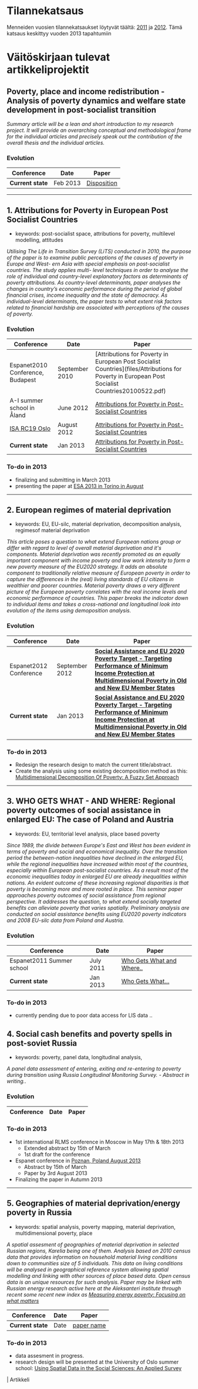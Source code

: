 # Tilannekatsaus

Menneiden vuosien tilannekatsaukset löytyvät täältä: [2011]() ja [2012](). Tämä katsaus keskittyy vuoden 2013 tapahtumiin 


# Väitöskirjaan tulevat artikkeliprojektit


## Poverty, place and income redistribution - Analysis of poverty dynamics and welfare state development in post-socialist transition

*Summary article will be a lean and short introduction to my research project. It will provide an overarching conceptual and methodological frame for the individual articles and precisely speak out the contribution of the overall thesis and the individual articles.*

### Evolution

| Conference | Date | Paper |
| ---------- | ---- | ----- |
| **Current state** | Feb 2013 | [Disposition](summary/summary.html)


*****

## 1. Attributions for Poverty in European Post Socialist Countries

- keywords: post-socialist space, attributions for poverty, multilevel modelling, attitudes

*Utilising The Life in Transition Survey (LiTS) conducted in 2010, the purpose of the paper is to examine public perceptions of the causes of poverty in Europe and West- ern Asia with special emphasis on post-socialist countries. The study applies multi- level techniques in order to analyse the role of individual and country-level explanatory factors as determinants of poverty attributions. As country-level determinants, paper analyses the changes in country’s economic performance during the period of global financial crises, income inequality and the state of democracy. As individual-level determinants, the paper tests to what extent risk factors related to financial hardship are associated with perceptions of the causes of poverty.*

### Evolution

| Conference | Date | Paper |
| ---------- | ---- | ----- |
| Espanet2010 Conference, Budapest | September 2010 | [Attributions for Poverty in European Post Socialist Countries](files/Attributions for Poverty in European Post Socialist Countries20100522.pdf)
|A-I summer school in Åland | June 2012 | [Attributions for Poverty in Post-Socialist Countries](files/analysis_oolanti_FINAL.pdf.pdf) |
| [ISA RC19 Oslo](http://www.nova.no/id/24834) | August 2012 | [Attributions for Poverty in Post-Socialist Countries](files/kainu_niemela_attributionsforpoverty_oslo2012.pdf) |
| **Current state** | Jan 2013 | [Attributions for Poverty in Post-Socialist Countries](http://research.muuankarski.org/attributions/article2013.html) |



### To-do in 2013

- finalizing and submitting in March 2013
- presenting the paper at [ESA 2013 in Torino in August](http://www.esa11thconference.eu/home)


*****


## 2. European regimes of material deprivation

- keywords: EU, EU-silc, material deprivation, decomposition analysis, regimesof material deprivation

*This article poses a question to what extend European nations group or differ with regard to level of overall  material deprivation and it's components. Material deprivation was recently promoted as an equally important component with income poverty and low work intensity to form a new poverty measure of the EU2020 strategy. It adds an absolute component to traditionally relative measure of European poverty in order to capture the differences in the (real) living standards of EU citizens in wealthier and poorer countries. Material poverty draws a very different picture of the European poverty correlates with the real income levels and economic performance of countries. This paper breaks the indicator down to individual items and takes a cross-national and longitudinal look into evolution of the items using demoposition analysis.*

### Evolution




| Conference | Date | Paper |
| ---------- | ---- | ----- |
| Espanet2012 Conference | September 2012 | [**Social Assistance and EU 2020 Poverty Target - Targeting Performance of Minimum Income Protection at Multidimensional Poverty in Old and New EU Member States**](article/espanet2012/year2013/espanet2012.html) |
| **Current state** | Jan 2013 | [**Social Assistance and EU 2020 Poverty Target - Targeting Performance of Minimum Income Protection at Multidimensional Poverty in Old and New EU Member States**](article/espanet2012/year2013/espanet2012.html) |


### To-do in 2013

* Redesign the research design to match the current title/abstract.
* Create the analysis using some existing decomposition method as this: [Multidimensional Decomposition Of Poverty: A Fuzzy Set Approach](http://ideas.repec.org/p/shr/wpaper/05-08.html)

******

## 3. WHO GETS WHAT - AND WHERE: Regional poverty outcomes of social assistance in enlarged EU: The case of Poland and Austria 

- keywords: EU, territorial level analysis, place based poverty

*Since 1989, the divide between Europe's East and West has been evident in terms of poverty and social and economical inequality. Over the transition period the between-nation inequalities have declined in the enlarged EU, while the regional inequalities have increased within most of the countries, especially within European post-socialist countries. As a result most of the economic inequalities today in enlarged EU are already inequalities within nations. An evident outcome of these increasing regional disparities is that poverty is becoming more and more rooted in place. This seminar paper approaches poverty outcomes of social assistance from regional perspective. It addresses the question, to what extend socially targeted benefits can alleviate poverty that varies spatially. Preliminary analysis are conducted on social assistance benefits using EU2020 poverty indicators and 2008 EU-silc data from Poland and Austria.*

### Evolution

| Conference | Date | Paper |
| ---------- | ---- | ----- |
| Espanet2011 Summer school | July 2011 | [Who Gets What and Where..](article/espanet2011/espanet2011.html) |
| **Current state** | Jan 2013 | [Who Gets What...](article/espanet2011/espanet2011.html) |


### To-do in 2013

- currently pending due to poor data access for LIS data ..

## 4. Social cash benefits and poverty spells in post-soviet Russia

* keywords: poverty, panel data, longitudinal analysis, 

*A panel data assessment of entering, exiting and re-entering to poverty during transition using Russia Longitudinal Monitoring Survey. - Abstract in writing..*

### Evolution

| Conference | Date | Paper |
| ---------- | ---- | ----- |


### To-do in 2013

- 1st international RLMS conference in Moscow in May 17th & 18th 2013
    - Extended abstract by 15th of March
    - 1st draft for the conference
- Espanet conference in [Poznan, Poland August 2013](http://espanet2013.ue.poznan.pl/)
    - Abstract by 15th of March
    - Paper by 3rd August 2013
- Finalizing the paper in Autumn 2013

******

## 5. Geographies of material deprivation/energy poverty in Russia

* keywords: spatial analysis, poverty mapping, material deprivation, multidimensional poverty, place

*A spatial assesment of geographies of material deprivation in selected Russian regions, Karelia being one of them. Analysis based on 2010 census data that provides information on household material living conditions down to communities size of 5 individuals. This data on living conditions will be analysed in geographical reference system allowing spatial modelling and linking with other sources of place based data. Open census data is an unique resources for such analysis. Paper may be linked with Russian energy research active here at the Aleksanteri institute through recent some recent new index as [Measuring energy poverty: Focusing on what matters](http://www.sciencedirect.com/science/article/pii/S1364032111003972)*

| Conference | Date | Paper |
| ---------- | ---- | ----- |
| **Current state** | Date | [paper name](link) |


### To-do in 2013

- data assesment in progress.
- research design will be presented at the University of Oslo summer school: [Using Spatial Data in the Social Sciences: An Applied Survey](http://www.sv.uio.no/english/research/doctoral-degree/summer-school/courses-2013/bivand.html)




| Artikkeli 
